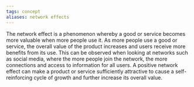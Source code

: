 ```yaml
---
tags: concept
aliases: network effects
---
```


The network effect is a phenomenon whereby a good or service becomes more valuable when more people use it. As more people use a good or service, the overall value of the product increases and users receive more benefits from its use. This can be observed when looking at networks such as social media, where the more people join the network, the more connections and access to information for all users. A positive network effect can make a product or service sufficiently attractive to cause a self-reinforcing cycle of growth and further increase its overall value.